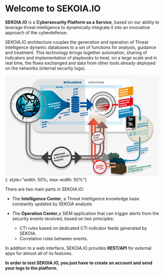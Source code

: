 # Welcome to SEKOIA.IO

**SEKOIA.IO** is a **Cybersecurity Platform as a Service**, based on our ability to leverage threat intelligence to dynamically integrate it into an innovative approach of the cyberdefense.

SEKOIA.IO architecture couples the generation and operation of Threat Intelligence dynamic databases to a set of functions for analysis, guidance and treatment.
This technology brings together automation, sharing of indicators and implementation of playbooks to treat, on a large scale and in real time, the flows exchanged and data from other tools already deployed on the networks (internal security logs).

![SEKOIA.IO General Scheme](../assets/operation_center/general_scheme.png){: style="width: 50%; max-width: 50%"}

There are two main parts in SEKOIA.IO:

- The **Intelligence Center**, a Threat Intelligence knowledge base constantly updated by SEKOIA analysts
- The **Operation Center**,a SIEM application that can trigger alerts from the security events received,  based on two principles:

    - CTI rules based on dedicated CTI indicator feeds generated by SEKOIA.
    - Correlation rules between events.

In addition to a web interface, SEKOIA.IO provides **REST/API** for external apps for almost all of its features.

**In order to test SEKOIA.IO, you just have to create an account and send your logs to the platform.**
